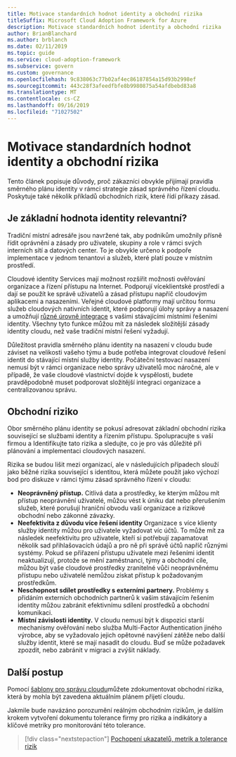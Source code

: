 ```yaml
---
title: Motivace standardních hodnot identity a obchodní rizika
titleSuffix: Microsoft Cloud Adoption Framework for Azure
description: Motivace standardních hodnot identity a obchodní rizika
author: BrianBlanchard
ms.author: brblanch
ms.date: 02/11/2019
ms.topic: guide
ms.service: cloud-adoption-framework
ms.subservice: govern
ms.custom: governance
ms.openlocfilehash: 9c838063c77b02af4ec86187854a15d93b2998ef
ms.sourcegitcommit: 443c28f3afeedfbfe8b9980875a54afdbebd83a8
ms.translationtype: MT
ms.contentlocale: cs-CZ
ms.lasthandoff: 09/16/2019
ms.locfileid: "71027502"
---
```

# <a name="identity-baseline-motivations-and-business-risks"></a>Motivace standardních hodnot identity a obchodní rizika

Tento článek popisuje důvody, proč zákazníci obvykle přijímají pravidla směrného plánu identity v rámci strategie zásad správného řízení cloudu. Poskytuje také několik příkladů obchodních rizik, které řídí příkazy zásad.

<!-- markdownlint-disable MD026 -->

## <a name="is-identity-baseline-relevant"></a>Je základní hodnota identity relevantní?

Tradiční místní adresáře jsou navržené tak, aby podnikům umožnily přísně řídit oprávnění a zásady pro uživatele, skupiny a role v rámci svých interních sítí a datových center. To je obvykle určeno k podpoře implementace v jednom tenantovi a služeb, které platí pouze v místním prostředí.

Cloudové identity Services mají možnost rozšířit možnosti ověřování organizace a řízení přístupu na Internet. Podporují víceklientské prostředí a dají se použít ke správě uživatelů a zásad přístupu napříč cloudovým aplikacemi a nasazeními. Veřejné cloudové platformy mají určitou formu služeb cloudových nativních identit, které podporují úlohy správy a nasazení a umožňují [různé úrovně integrace](../../decision-guides/identity/index.md) s vašimi stávajícími místními řešeními identity. Všechny tyto funkce můžou mít za následek složitější zásady identity cloudu, než vaše tradiční místní řešení vyžadují.

Důležitost pravidla směrného plánu identity na nasazení v cloudu bude záviset na velikosti vašeho týmu a bude potřeba integrovat cloudové řešení identit do stávající místní služby identity. Počáteční testovací nasazení nemusí být v rámci organizace nebo správy uživatelů moc náročné, ale v případě, že vaše cloudové vlastnictví dojde k vyspělosti, budete pravděpodobně muset podporovat složitější integraci organizace a centralizovanou správu.

## <a name="business-risk"></a>Obchodní riziko

Obor směrného plánu identity se pokusí adresovat základní obchodní rizika související se službami identity a řízením přístupu. Spolupracujte s vaší firmou a Identifikujte tato rizika a sledujte, co je pro vás důležité při plánování a implementaci cloudových nasazení.

Rizika se budou lišit mezi organizací, ale v následujících případech slouží jako běžné rizika související s identitou, která můžete použít jako výchozí bod pro diskuze v rámci týmu zásad správného řízení v cloudu:

- **Neoprávněný přístup.** Citlivá data a prostředky, ke kterým můžou mít přístup neoprávnění uživatelé, můžou vést k úniku dat nebo přerušením služeb, které porušují hraniční obvodu vaší organizace a rizikové obchodní nebo zákonné závazky.
- **Neefektivita z důvodu více řešení identity** Organizace s více klienty služby identity můžou pro uživatele vyžadovat víc účtů. To může mít za následek neefektivitu pro uživatele, kteří si potřebují zapamatovat několik sad přihlašovacích údajů a pro ně při správě účtů napříč různými systémy. Pokud se přiřazení přístupu uživatele mezi řešeními identit neaktualizují, protože se mění zaměstnanci, týmy a obchodní cíle, můžou být vaše cloudové prostředky zranitelné vůči neoprávněnému přístupu nebo uživatelé nemůžou získat přístup k požadovaným prostředkům.
- **Neschopnost sdílet prostředky s externími partnery.** Problémy s přidáním externích obchodních partnerů k vašim stávajícím řešením identity můžou zabránit efektivnímu sdílení prostředků a obchodní komunikaci.
- **Místní závislosti identity.** V cloudu nemusí být k dispozici starší mechanismy ověřování nebo služba Multi-Factor Authentication jiného výrobce, aby se vyžadovalo jejich opětovné navýšení zátěže nebo další služby identit, které se mají nasadit do cloudu. Buď se může požadavek zpozdit, nebo zabránit v migraci a zvýšit náklady.

## <a name="next-steps"></a>Další postup

Pomocí [šablony pro správu cloudu](./template.md)můžete zdokumentovat obchodní rizika, která by mohla být zavedena aktuálním plánem přijetí cloudu.

Jakmile bude navázáno porozumění reálným obchodním rizikům, je dalším krokem vytvoření dokumentu tolerance firmy pro rizika a indikátory a klíčové metriky pro monitorování této tolerance.

> [!div class="nextstepaction"]
> [Pochopení ukazatelů, metrik a tolerance rizik](./metrics-tolerance.md)
